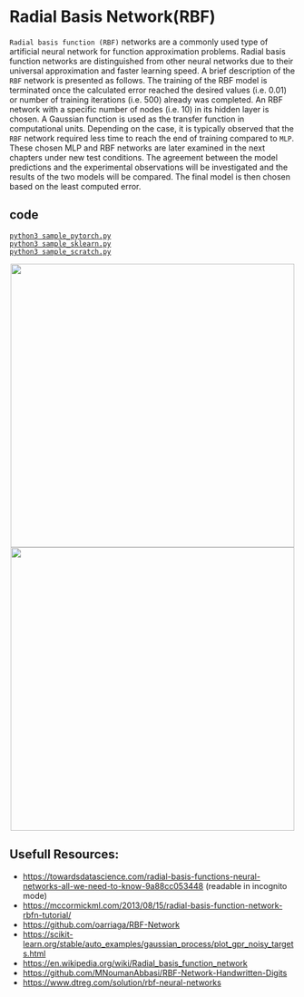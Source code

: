 # Radial Basis Network(RBF)
`Radial basis function (RBF)` networks are a commonly used type of artificial neural network for function approximation problems. Radial basis function networks are distinguished from other neural networks due to their universal approximation and faster learning speed. A brief description of the `RBF` network is presented as follows. The training of the RBF model is terminated once the calculated error reached the desired values (i.e. 0.01) or number of training iterations (i.e. 500) already was completed. An RBF network with a specific number of nodes (i.e. 10) in its hidden layer is chosen. A Gaussian function is used as the transfer function in computational units. Depending on the case, it is typically observed that the `RBF` network required less time to reach the end of training compared to `MLP`. These chosen MLP and RBF networks are later examined in the next chapters under new test conditions. The agreement between the model predictions and the experimental observations will be investigated and the results of the two models will be compared. The final model is then chosen based on the least computed error.

## code 
[`python3 sample_pytorch.py`](./sample_pytorch.py)  
[`python3 sample_sklearn.py`](./sample_sklearn.py)  
[`python3 sample_scratch.py`](./sample_scratch.py)  

<p align="center">
  <img src="https://miro.medium.com/max/4148/1*kf0_Gafc-PbrHO88iOZVJA.png" width="500">
  <img src="https://www.researchgate.net/publication/333469185/figure/fig2/AS:764122706763776@1559192458216/Architecture-of-the-RBF-neural-network-RBF-radial-basis-function.ppm" width="500">
</p>

## Usefull Resources:
+ https://towardsdatascience.com/radial-basis-functions-neural-networks-all-we-need-to-know-9a88cc053448 (readable in incognito mode)
+ https://mccormickml.com/2013/08/15/radial-basis-function-network-rbfn-tutorial/  
+ https://github.com/oarriaga/RBF-Network  
+ https://scikit-learn.org/stable/auto_examples/gaussian_process/plot_gpr_noisy_targets.html  
+ https://en.wikipedia.org/wiki/Radial_basis_function_network  
+ https://github.com/MNoumanAbbasi/RBF-Network-Handwritten-Digits  
+ https://www.dtreg.com/solution/rbf-neural-networks